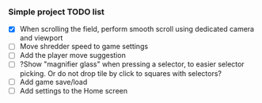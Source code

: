 ### Simple project TODO list

- [x] When scrolling the field, perform smooth scroll using dedicated camera and viewport
- [ ] Move shredder speed to game settings
- [ ] Add the player move suggestion
- [ ] ?Show "magnifier glass" when pressing a selector, to easier selector picking. Or do not drop tile by click to squares with selectors?
- [ ] Add game save/load
- [ ] Add settings to the Home screen